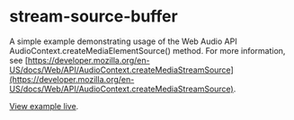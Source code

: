 # stream-source-buffer
A simple example demonstrating usage of the Web Audio API AudioContext.createMediaElementSource() method. For more information, see [https://developer.mozilla.org/en-US/docs/Web/API/AudioContext.createMediaStreamSource](https://developer.mozilla.org/en-US/docs/Web/API/AudioContext.createMediaStreamSource).

[View example live](http://mdn.github.io/stream-source-buffer/).
